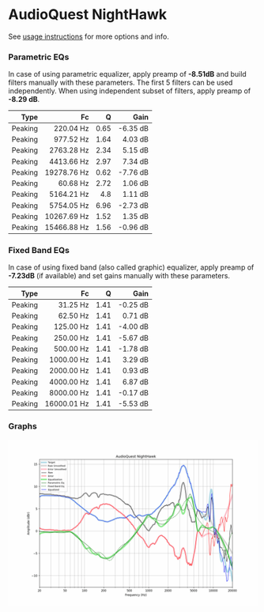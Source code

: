 # AudioQuest NightHawk
See [usage instructions](https://github.com/jaakkopasanen/AutoEq#usage) for more options and info.

### Parametric EQs
In case of using parametric equalizer, apply preamp of **-8.51dB** and build filters manually
with these parameters. The first 5 filters can be used independently.
When using independent subset of filters, apply preamp of **-8.29 dB**.

| Type    | Fc          |    Q | Gain     |
|--------:|------------:|-----:|---------:|
| Peaking | 220.04 Hz   | 0.65 | -6.35 dB |
| Peaking | 977.52 Hz   | 1.64 | 4.03 dB  |
| Peaking | 2763.28 Hz  | 2.34 | 5.15 dB  |
| Peaking | 4413.66 Hz  | 2.97 | 7.34 dB  |
| Peaking | 19278.76 Hz | 0.62 | -7.76 dB |
| Peaking | 60.68 Hz    | 2.72 | 1.06 dB  |
| Peaking | 5164.21 Hz  | 4.8  | 1.11 dB  |
| Peaking | 5754.05 Hz  | 6.96 | -2.73 dB |
| Peaking | 10267.69 Hz | 1.52 | 1.35 dB  |
| Peaking | 15466.88 Hz | 1.56 | -0.96 dB |

### Fixed Band EQs
In case of using fixed band (also called graphic) equalizer, apply preamp of **-7.23dB**
(if available) and set gains manually with these parameters.

| Type    | Fc          |    Q | Gain     |
|--------:|------------:|-----:|---------:|
| Peaking | 31.25 Hz    | 1.41 | -0.25 dB |
| Peaking | 62.50 Hz    | 1.41 | 0.71 dB  |
| Peaking | 125.00 Hz   | 1.41 | -4.00 dB |
| Peaking | 250.00 Hz   | 1.41 | -5.67 dB |
| Peaking | 500.00 Hz   | 1.41 | -1.78 dB |
| Peaking | 1000.00 Hz  | 1.41 | 3.29 dB  |
| Peaking | 2000.00 Hz  | 1.41 | 0.93 dB  |
| Peaking | 4000.00 Hz  | 1.41 | 6.87 dB  |
| Peaking | 8000.00 Hz  | 1.41 | -0.17 dB |
| Peaking | 16000.01 Hz | 1.41 | -5.53 dB |

### Graphs
![](./AudioQuest%20NightHawk.png)